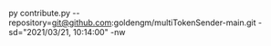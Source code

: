 py contribute.py --repository=git@github.com:goldengm/multiTokenSender-main.git -sd="2021/03/21, 10:14:00" -nw